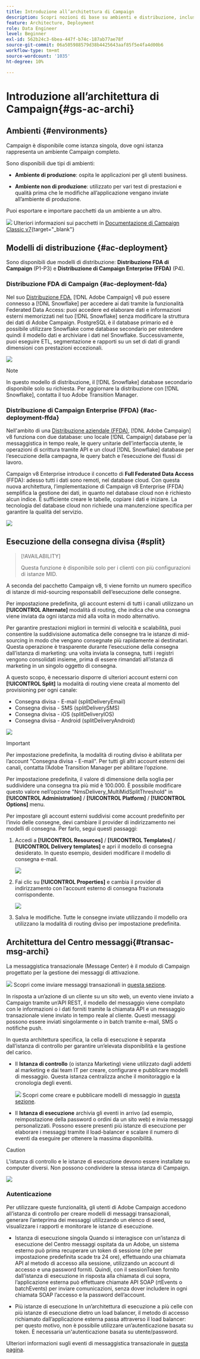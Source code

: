 ```yaml
---
title: Introduzione all’architettura di Campaign
description: Scopri nozioni di base su ambienti e distribuzione, incluso come creare rapporti su un ambiente di Campaign.
feature: Architecture, Deployment
role: Data Engineer
level: Beginner
exl-id: 562b24c3-6bea-447f-b74c-187ab77ae78f
source-git-commit: 06a505988579d38b4425643aaf85f5e4fa4d00b6
workflow-type: tm+mt
source-wordcount: '1035'
ht-degree: 10%

---
```


# Introduzione all’architettura di Campaign{#gs-ac-archi}

## Ambienti {#environments}

Campaign è disponibile come istanza singola, dove ogni istanza rappresenta un ambiente Campaign completo.

Sono disponibili due tipi di ambienti:

* **Ambiente di produzione**: ospita le applicazioni per gli utenti business.

* **Ambiente non di produzione**: utilizzato per vari test di prestazioni e qualità prima che le modifiche all’applicazione vengano inviate all’ambiente di produzione.

Puoi esportare e importare pacchetti da un ambiente a un altro.

![](../assets/do-not-localize/book.png) Ulteriori informazioni sui pacchetti in [Documentazione di Campaign Classic v7](https://experienceleague.adobe.com/docs/campaign-classic/using/getting-started/administration-basics/working-with-data-packages.html){target="_blank"}

## Modelli di distribuzione {#ac-deployment}

Sono disponibili due modelli di distribuzione: **Distribuzione FDA di Campaign** (P1-P3) e **Distribuzione di Campaign Enterprise (FFDA)** (P4).

### Distribuzione FDA di Campaign {#ac-deployment-fda}

Nel suo [Distribuzione FDA](fda-deployment.md), [!DNL Adobe Campaign] v8 può essere connesso a [!DNL Snowflake] per accedere ai dati tramite la funzionalità Federated Data Access: puoi accedere ed elaborare dati e informazioni esterni memorizzati nel tuo [!DNL Snowflake] senza modificare la struttura dei dati di Adobe Campaign. PostgreSQL è il database primario ed è possibile utilizzare Snowflake come database secondario per estendere quindi il modello dati e archiviare i dati nel Snowflake. Successivamente, puoi eseguire ETL, segmentazione e rapporti su un set di dati di grandi dimensioni con prestazioni eccezionali.


![](assets/P1-P3-architecture.png)

>[!NOTE]
>
>In questo modello di distribuzione, il [!DNL Snowflake] database secondario disponibile solo su richiesta. Per aggiornare la distribuzione con [!DNL Snowflake], contatta il tuo Adobe Transition Manager.
>

### Distribuzione di Campaign Enterprise (FFDA) {#ac-deployment-ffda}

Nell&#39;ambito di una [Distribuzione aziendale (FFDA)](enterprise-deployment.md), [!DNL Adobe Campaign] v8 funziona con due database: uno locale [!DNL Campaign] database per la messaggistica in tempo reale, le query unitarie dell’interfaccia utente, le operazioni di scrittura tramite API e un cloud [!DNL Snowflake] database per l’esecuzione della campagna, le query batch e l’esecuzione dei flussi di lavoro.

Campaign v8 Enterprise introduce il concetto di **Full Federated Data Access** (FFDA): adesso tutti i dati sono remoti, nel database cloud. Con questa nuova architettura, l’implementazione di Campaign v8 Enterprise (FFDA) semplifica la gestione dei dati, in quanto nel database cloud non è richiesto alcun indice. È sufficiente creare le tabelle, copiare i dati e iniziare. La tecnologia del database cloud non richiede una manutenzione specifica per garantire la qualità del servizio.

![](assets/P4-architecture.png)


## Esecuzione della consegna divisa {#split}

>[!AVAILABILITY]
>
>Questa funzione è disponibile solo per i clienti con più configurazioni di istanze MID.

A seconda del pacchetto Campaign v8, ti viene fornito un numero specifico di istanze di mid-sourcing responsabili dell’esecuzione delle consegne.

Per impostazione predefinita, gli account esterni di tutti i canali utilizzano un **[!UICONTROL Alternate]** modalità di routing, che indica che una consegna viene inviata da ogni istanza mid alla volta in modo alternativo.

Per garantire prestazioni migliori in termini di velocità e scalabilità, puoi consentire la suddivisione automatica delle consegne tra le istanze di mid-sourcing in modo che vengano consegnate più rapidamente ai destinatari. Questa operazione è trasparente durante l’esecuzione della consegna dall’istanza di marketing: una volta inviata la consegna, tutti i registri vengono consolidati insieme, prima di essere rimandati all’istanza di marketing in un singolo oggetto di consegna.

A questo scopo, è necessario disporre di ulteriori account esterni con **[!UICONTROL Split]** la modalità di routing viene creata al momento del provisioning per ogni canale:

* Consegna divisa - E-mail (splitDeliveryEmail)
* Consegna divisa - SMS (splitDeliverySMS)
* Consegna divisa - iOS (splitDeliveryIOS)
* Consegna divisa - Android (splitDeliveryAndroid)

![](assets/splitted-delivery.png)

>[!IMPORTANT]
>
>Per impostazione predefinita, la modalità di routing diviso è abilitata per l’account &quot;Consegna divisa - E-mail&quot;. Per tutti gli altri account esterni dei canali, contatta l’Adobe Transition Manager per abilitare l’opzione.
>
>Per impostazione predefinita, il valore di dimensione della soglia per suddividere una consegna tra più mid è 100.000. È possibile modificare questo valore nell’opzione &quot;NmsDelivery_MultiMidSplitThreshold&quot; in **[!UICONTROL Administration]** / **[!UICONTROL Platform]** / **[!UICONTROL Options]** menu.

Per impostare gli account esterni suddivisi come account predefinito per l’invio delle consegne, devi cambiare il provider di indirizzamento nei modelli di consegna. Per farlo, segui questi passaggi:

1. Accedi a **[!UICONTROL Resources]** / **[!UICONTROL Templates]** / **[!UICONTROL Delivery templates]** e apri il modello di consegna desiderato. In questo esempio, desideri modificare il modello di consegna e-mail.

   ![](assets/split-default-list.png)

1. Fai clic su **[!UICONTROL Properties]** e cambia il provider di indirizzamento con l’account esterno di consegna frazionata corrispondente.

   ![](assets/split-default-delivery.png)

1. Salva le modifiche. Tutte le consegne inviate utilizzando il modello ora utilizzano la modalità di routing diviso per impostazione predefinita.

<!--In addition, you can select split external accounts as the default routing provider for all future delivery templates. To do this, change the value of the **[!UICONTROL xtkoption NmsBroadcast_DefaultProvider]** option to the name of the split account.

![](assets/split-default-options.png) -->

## Architettura del Centro messaggi{#transac-msg-archi}

La messaggistica transazionale (Message Center) è il modulo di Campaign progettato per la gestione dei messaggi di attivazione.

![](../assets/do-not-localize/glass.png) Scopri come inviare messaggi transazionali in [questa sezione](../send/transactional.md).

In risposta a un’azione di un cliente su un sito web, un evento viene inviato a Campaign tramite un’API REST, il modello del messaggio viene compilato con le informazioni o i dati forniti tramite la chiamata API e un messaggio transazionale viene inviato in tempo reale al cliente. Questi messaggi possono essere inviati singolarmente o in batch tramite e-mail, SMS o notifiche push.

In questa architettura specifica, la cella di esecuzione è separata dall’istanza di controllo per garantire un’elevata disponibilità e la gestione del carico.

* Il **Istanza di controllo** (o istanza Marketing) viene utilizzato dagli addetti al marketing e dai team IT per creare, configurare e pubblicare modelli di messaggio. Questa istanza centralizza anche il monitoraggio e la cronologia degli eventi.

  ![](../assets/do-not-localize/glass.png) Scopri come creare e pubblicare modelli di messaggio in [questa sezione](../send/transactional.md).

* Il **Istanza di esecuzione** archivia gli eventi in arrivo (ad esempio, reimpostazione della password o ordini da un sito web) e invia messaggi personalizzati. Possono essere presenti più istanze di esecuzione per elaborare i messaggi tramite il load-balancer e scalare il numero di eventi da eseguire per ottenere la massima disponibilità.

>[!CAUTION]
>
>L&#39;istanza di controllo e le istanze di esecuzione devono essere installate su computer diversi. Non possono condividere la stessa istanza di Campaign.

![](assets/messagecenter_diagram.png)

### Autenticazione

Per utilizzare queste funzionalità, gli utenti di Adobe Campaign accedono all’istanza di controllo per creare modelli di messaggi transazionali, generare l’anteprima dei messaggi utilizzando un elenco di seed, visualizzare i rapporti e monitorare le istanze di esecuzione.

* Istanza di esecuzione singola Quando si interagisce con un’istanza di esecuzione del Centro messaggi ospitata da un Adobe, un sistema esterno può prima recuperare un token di sessione (che per impostazione predefinita scade tra 24 ore), effettuando una chiamata API al metodo di accesso alla sessione, utilizzando un account di accesso e una password forniti.
Quindi, con il sessionToken fornito dall’istanza di esecuzione in risposta alla chiamata di cui sopra, l’applicazione esterna può effettuare chiamate API SOAP (rtEvents o batchEvents) per inviare comunicazioni, senza dover includere in ogni chiamata SOAP l’accesso e la password dell’account.

* Più istanze di esecuzione In un’architettura di esecuzione a più celle con più istanze di esecuzione dietro un load balancer, il metodo di accesso richiamato dall’applicazione esterna passa attraverso il load balancer: per questo motivo, non è possibile utilizzare un’autenticazione basata su token. È necessaria un&#39;autenticazione basata su utente/password.

Ulteriori informazioni sugli eventi di messaggistica transazionale in [questa pagina](../send/event-processing.md).
